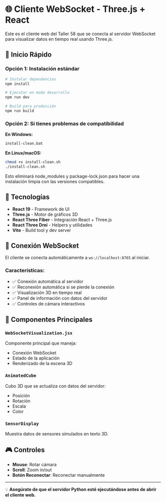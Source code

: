 # 🌐 Cliente WebSocket - Three.js + React

Este es el cliente web del Taller 58 que se conecta al servidor WebSocket para visualizar datos en tiempo real usando Three.js.

## 🚀 Inicio Rápido

### Opción 1: Instalación estándar
```bash
# Instalar dependencias
npm install

# Ejecutar en modo desarrollo
npm run dev

# Build para producción
npm run build
```

### Opción 2: Si tienes problemas de compatibilidad

**En Windows:**
```bash
install-clean.bat
```

**En Linux/macOS:**
```bash
chmod +x install-clean.sh
./install-clean.sh
```

Esto eliminará node_modules y package-lock.json para hacer una instalación limpia con las versiones compatibles.

## 🔧 Tecnologías

- **React 19** - Framework de UI
- **Three.js** - Motor de gráficos 3D
- **React Three Fiber** - Integración React + Three.js
- **React Three Drei** - Helpers y utilidades
- **Vite** - Build tool y dev server

## 📡 Conexión WebSocket

El cliente se conecta automáticamente a `ws://localhost:8765` al iniciar.

### Características:
- ✅ Conexión automática al servidor
- ✅ Reconexión automática si se pierde la conexión
- ✅ Visualización 3D en tiempo real
- ✅ Panel de información con datos del servidor
- ✅ Controles de cámara interactivos

## 🎯 Componentes Principales

### `WebSocketVisualization.jsx`
Componente principal que maneja:
- Conexión WebSocket
- Estado de la aplicación
- Renderizado de la escena 3D

### `AnimatedCube`
Cubo 3D que se actualiza con datos del servidor:
- Posición
- Rotación
- Escala
- Color

### `SensorDisplay`
Muestra datos de sensores simulados en texto 3D.

## 🎮 Controles

- **Mouse**: Rotar cámara
- **Scroll**: Zoom in/out
- **Botón Reconectar**: Reconectar manualmente

---

💡 **Asegúrate de que el servidor Python esté ejecutándose antes de abrir el cliente web.**
